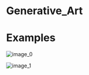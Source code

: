 # Generative_Art

# Examples

![image_0](https://user-images.githubusercontent.com/49791407/162219878-31c057ce-2766-4cdb-ae66-77fcf64743b5.png)

![image_1](https://user-images.githubusercontent.com/49791407/162219861-f7ebe654-213d-41f9-86a4-6a42f001247e.gif)
